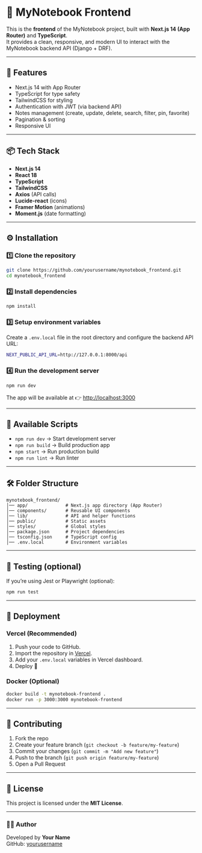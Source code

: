 # 📝 MyNotebook Frontend

This is the **frontend** of the MyNotebook project, built with **Next.js 14 (App Router)** and **TypeScript**.  
It provides a clean, responsive, and modern UI to interact with the MyNotebook backend API (Django + DRF).

---

## 🚀 Features
- Next.js 14 with App Router
- TypeScript for type safety
- TailwindCSS for styling
- Authentication with JWT (via backend API)
- Notes management (create, update, delete, search, filter, pin, favorite)
- Pagination & sorting
- Responsive UI

---

## 📦 Tech Stack
- **Next.js 14**
- **React 18**
- **TypeScript**
- **TailwindCSS**
- **Axios** (API calls)
- **Lucide-react** (icons)
- **Framer Motion** (animations)
- **Moment.js** (date formatting)

---

## ⚙️ Installation

### 1️⃣ Clone the repository
```bash
git clone https://github.com/yourusername/mynotebook_frontend.git
cd mynotebook_frontend
```

### 2️⃣ Install dependencies
```bash
npm install
```

### 3️⃣ Setup environment variables
Create a `.env.local` file in the root directory and configure the backend API URL:

```bash
NEXT_PUBLIC_API_URL=http://127.0.0.1:8000/api
```

### 4️⃣ Run the development server
```bash
npm run dev
```
The app will be available at 👉 [http://localhost:3000](http://localhost:3000)

---

## 📜 Available Scripts

- `npm run dev` → Start development server  
- `npm run build` → Build production app  
- `npm start` → Run production build  
- `npm run lint` → Run linter  

---

## 🛠️ Folder Structure
```
mynotebook_frontend/
│── app/              # Next.js app directory (App Router)
│── components/       # Reusable UI components
│── lib/              # API and helper functions
│── public/           # Static assets
│── styles/           # Global styles
│── package.json      # Project dependencies
│── tsconfig.json     # TypeScript config
│── .env.local        # Environment variables
```

---

## 🧪 Testing (optional)
If you’re using Jest or Playwright (optional):
```bash
npm run test
```

---

## 🚀 Deployment

### Vercel (Recommended)
1. Push your code to GitHub.  
2. Import the repository in [Vercel](https://vercel.com/).  
3. Add your `.env.local` variables in Vercel dashboard.  
4. Deploy 🚀  

### Docker (Optional)
```bash
docker build -t mynotebook-frontend .
docker run -p 3000:3000 mynotebook-frontend
```

---

## 🤝 Contributing
1. Fork the repo  
2. Create your feature branch (`git checkout -b feature/my-feature`)  
3. Commit your changes (`git commit -m "Add new feature"`)  
4. Push to the branch (`git push origin feature/my-feature`)  
5. Open a Pull Request  

---

## 📄 License
This project is licensed under the **MIT License**.

---

### 👨‍💻 Author
Developed by **Your Name**  
GitHub: [yourusername](https://github.com/yourusername)

